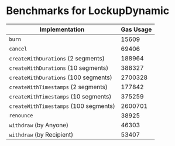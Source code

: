 # Benchmarks for LockupDynamic

| Implementation                        | Gas Usage |
| ------------------------------------- | --------- |
| `burn`                                | 15609     |
| `cancel`                              | 69406     |
| `createWithDurations` (2 segments)    | 188964    |
| `createWithDurations` (10 segments)   | 388327    |
| `createWithDurations` (100 segments)  | 2700328   |
| `createWithTimestamps` (2 segments)   | 177842    |
| `createWithTimestamps` (10 segments)  | 375259    |
| `createWithTimestamps` (100 segments) | 2600701   |
| `renounce`                            | 38925     |
| `withdraw` (by Anyone)                | 46303     |
| `withdraw` (by Recipient)             | 53407     |

